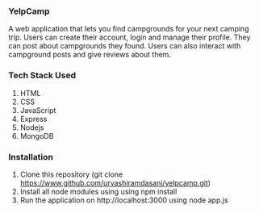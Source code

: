 ### YelpCamp

A web application that lets you find campgrounds for your next camping trip. Users can create their account, login and manage their profile. 
They can post about campgrounds they found. Users can also interact with campground posts and give reviews about them.

### Tech Stack Used
1. HTML
2. CSS
3. JavaScript
4. Express
5. Nodejs
6. MongoDB

### Installation
1. Clone this repository (git clone https://www.github.com/urvashiramdasani/yelpcamp.git)
2. Install all node modules using using npm install
3. Run the application on http://localhost:3000 using node app.js
